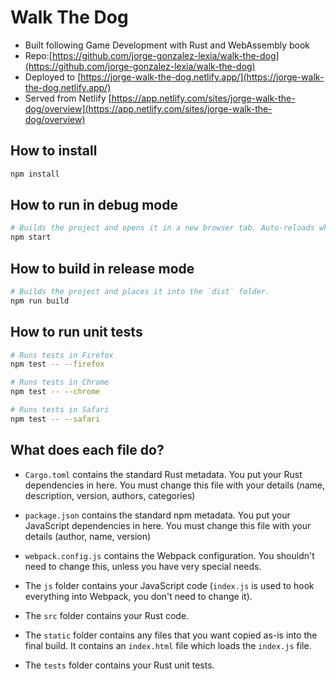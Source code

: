 # Walk The Dog

- Built following Game Development with Rust and WebAssembly book
- Repo:[https://github.com/jorge-gonzalez-lexia/walk-the-dog](https://github.com/jorge-gonzalez-lexia/walk-the-dog)
- Deployed to [https://jorge-walk-the-dog.netlify.app/](https://jorge-walk-the-dog.netlify.app/)
- Served from Netlify [https://app.netlify.com/sites/jorge-walk-the-dog/overview](https://app.netlify.com/sites/jorge-walk-the-dog/overview)

## How to install

```sh
npm install
```

## How to run in debug mode

```sh
# Builds the project and opens it in a new browser tab. Auto-reloads when the project changes.
npm start
```

## How to build in release mode

```sh
# Builds the project and places it into the `dist` folder.
npm run build
```

## How to run unit tests

```sh
# Runs tests in Firefox
npm test -- --firefox

# Runs tests in Chrome
npm test -- --chrome

# Runs tests in Safari
npm test -- --safari
```

## What does each file do?

- `Cargo.toml` contains the standard Rust metadata. You put your Rust dependencies in here. You must change this file with your details (name, description, version, authors, categories)

- `package.json` contains the standard npm metadata. You put your JavaScript dependencies in here. You must change this file with your details (author, name, version)

- `webpack.config.js` contains the Webpack configuration. You shouldn't need to change this, unless you have very special needs.

- The `js` folder contains your JavaScript code (`index.js` is used to hook everything into Webpack, you don't need to change it).

- The `src` folder contains your Rust code.

- The `static` folder contains any files that you want copied as-is into the final build. It contains an `index.html` file which loads the `index.js` file.

- The `tests` folder contains your Rust unit tests.
